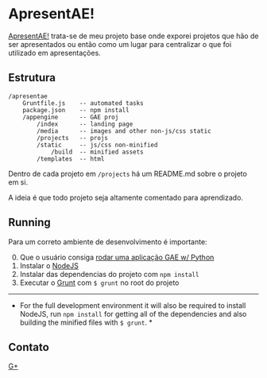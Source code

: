 ApresentAE!
====
[ApresentAE!](http://apresentae.appspot.com/) trata-se de meu projeto base onde exporei projetos que hão de ser apresentados ou então como um lugar para centralizar o que foi utilizado em apresentações.


Estrutura
----- 
```
/apresentae
    Gruntfile.js    -- automated tasks
    package.json    -- npm install 
    /appengine      -- GAE proj
        /index      -- landing page
        /media      -- images and other non-js/css static
        /projects   -- projs
        /static     -- js/css non-minified
            /build  -- minified assets
        /templates  -- html
``` 

Dentro de cada projeto em `/projects` há um README.md sobre o projeto em si.

A ideia é que todo projeto seja altamente comentado para aprendizado.


Running
-----
Para um correto ambiente de desenvolvimento é importante:

0. Que o usuário consiga [rodar uma aplicação GAE w/ Python](https://developers.google.com/appengine/docs/python/gettingstartedpython27/introduction)
1. Instalar o [NodeJS](nodejs.org)
2. Instalar das dependencias do projeto com `npm install`
3. Executar o [Grunt](http://gruntjs.com/) com `$ grunt` no root do projeto

-----------

* For the full development environment it will also be required to install NodeJS, run `npm install` for getting all of the dependencies and also building the
minified files with `$ grunt`. *


Contato
------
[G+](www.google.com/+ciroscosta)